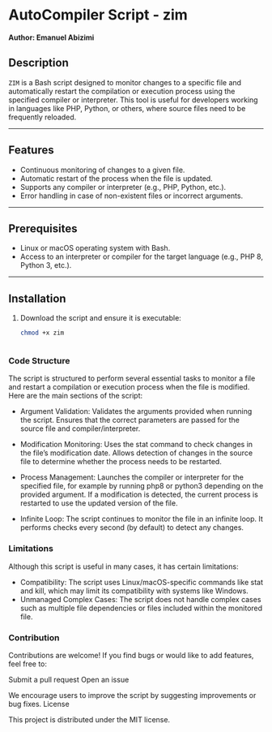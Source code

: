 # AutoCompiler Script - zim

**Author: Emanuel Abizimi**

## Description

`ZIM` is a Bash script designed to monitor changes to a specific file and automatically restart the compilation or execution process using the specified compiler or interpreter. This tool is useful for developers working in languages like PHP, Python, or others, where source files need to be frequently reloaded.

---

## Features

- Continuous monitoring of changes to a given file.
- Automatic restart of the process when the file is updated.
- Supports any compiler or interpreter (e.g., PHP, Python, etc.).
- Error handling in case of non-existent files or incorrect arguments.

---

## Prerequisites

- Linux or macOS operating system with Bash.
- Access to an interpreter or compiler for the target language (e.g., PHP 8, Python 3, etc.).

---

## Installation

1. Download the script and ensure it is executable:
   ```bash
   chmod +x zim



### Code Structure

The script is structured to perform several essential tasks to monitor a file and restart a compilation or execution process when the file is modified. Here are the main sections of the script:

- Argument Validation:
        Validates the arguments provided when running the script.
        Ensures that the correct parameters are passed for the source file and compiler/interpreter.

- Modification Monitoring:
        Uses the stat command to check changes in the file’s modification date.
        Allows detection of changes in the source file to determine whether the process needs to be restarted.

 - Process Management:
        Launches the compiler or interpreter for the specified file, for example by running php8 or python3 depending on the provided argument.
        If a modification is detected, the current process is restarted to use the updated version of the file.

- Infinite Loop:
     The script continues to monitor the file in an infinite loop.
     It performs checks every second (by default) to detect any changes.

### Limitations

Although this script is useful in many cases, it has certain limitations:

- Compatibility:
        The script uses Linux/macOS-specific commands like stat and kill, which may limit its compatibility with systems like Windows.
- Unmanaged Complex Cases:
        The script does not handle complex cases such as multiple file dependencies or files included within the monitored file.

### Contribution

Contributions are welcome! If you find bugs or would like to add features, feel free to:

Submit a pull request
Open an issue

We encourage users to improve the script by suggesting improvements or bug fixes.
License

This project is distributed under the MIT license.


